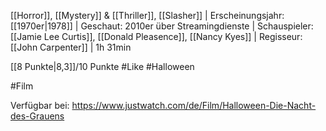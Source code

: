 [[Horror]], [[Mystery]] & [[Thriller]], [[Slasher]] | Erscheinungsjahr: [[1970er|1978]] | Geschaut: 2010er über Streamingdienste | Schauspieler: [[Jamie Lee Curtis]], [[Donald Pleasence]], [[Nancy Kyes]] | Regisseur: [[John Carpenter]] | 1h 31min

[[8 Punkte|8,3]]/10 Punkte #Like #Halloween


#Film 

Verfügbar bei: https://www.justwatch.com/de/Film/Halloween-Die-Nacht-des-Grauens